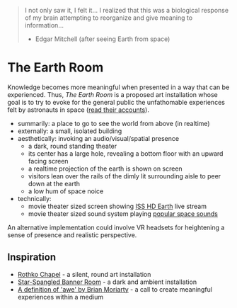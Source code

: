 > I not only saw it, I felt it... I realized that this was a biological
> response of my brain attempting to reorganize and give meaning to information...
> - Edgar Mitchell (after seeing Earth from space)

# The Earth Room

Knowledge becomes more meaningful when presented in a way that can be
experienced.  Thus, _The Earth Room_ is a proposed art installation whose goal is
to try to evoke for the general public the unfathomable experiences felt by
astronauts in space ([read their accounts][astronaut-quotes]).

- summarily: a place to go to see the world from above (in realtime)
- externally: a small, isolated building
- aesthetically: invoking an audio/visual/spatial presence
  - a dark, round standing theater
  - its center has a large hole, revealing a bottom floor with an upward facing screen
  - a realtime projection of the earth is shown on screen
  - visitors lean over the rails of the dimly lit surrounding aisle to peer down at the earth
  - a low hum of space noice
- technically: 
  - movie theater sized screen showing [ISS HD Earth] live stream
  - movie theater sized sound system playing [popular space sounds]

An alternative implementation could involve VR headsets for heightening a sense
of presence and realistic perspective.

## Inspiration

- [Rothko Chapel][rothko] - a silent, round art installation
- [Star-Spangled Banner Room][star-spangled] - a dark and ambient installation
- [A definition of 'awe' by Brian Moriarty][awe] - a call to create meaningful experiences within a medium

[rothko]:http://www.rothkochapel.org/index.php?option=com_content&view=article&id=3&Itemid=6
[star-spangled]:http://americanhistory.si.edu/exhibitions/star-spangled-banner
[awe]:https://youtu.be/AxFzf6yIfcc?t=43m38s

[overview-institute]:http://www.overviewinstitute.org/about-us/declaration-of-vision-and-principles
[astronaut-quotes]:http://www.overviewinstitute.org/astronaut-quotes
[ISS HD Earth]:http://www.ustream.tv/channel/iss-hdev-payload
[popular space sounds]:https://www.youtube.com/watch?v=abbVhRa7IPI
